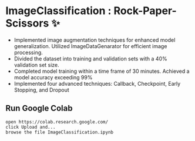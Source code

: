 # ImageClassification : Rock-Paper-Scissors ✨

- Implemented image augmentation techniques for enhanced model generalization. Utilized ImageDataGenarator for
efficient image processing.
- Divided the dataset into training and validation sets with a 40% validation set size.
- Completed model training within a time frame of 30 minutes. Achieved a model accuracy exceeding 99%
- Implemented four advanced techniques: Callback, Checkpoint, Early Stopping, and Dropout

## Run Google Colab
```
open https://colab.research.google.com/
click Upload and...
browse the file ImageClassification.ipynb
```

